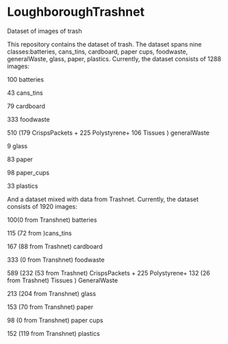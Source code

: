  # LoughboroughTrashnet
 Dataset of images of trash

This repository contains the dataset of trash. The dataset spans nine classes:batteries, cans_tins, cardboard, paper cups, foodwaste, generalWaste, glass, paper, plastics. Currently, the dataset consists of 1288 images:

100 batteries

43 cans_tins

79 cardboard

333 foodwaste

510 (179 CrispsPackets + 225 Polystyrene+ 106 Tissues ) generalWaste

9 glass

83 paper

98 paper_cups

33 plastics

And a dataset mixed with data from Trashnet. Currently, the dataset consists of 1920 images:

100(0 from Transhnet) batteries

115 (72 from )cans_tins

167 (88 from Trashnet) cardboard

333 (0 from Transhnet) foodwaste

589 (232 (53 from Trashnet) CrispsPackets + 225 Polystyrene+ 132 (26 from Trashnet) Tissues ) GeneralWaste

213 (204 from Transhnet) glass

153 (70 from Transhnet) paper

98 (0 from Transhnet) paper cups

152 (119 from Transhnet) plastics

